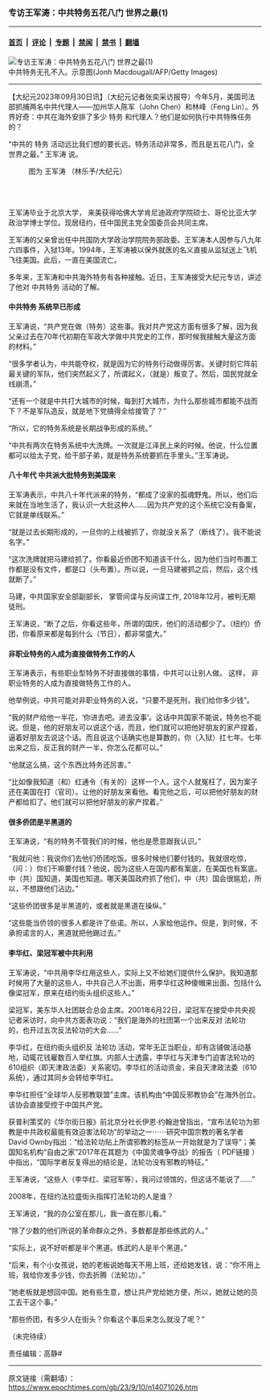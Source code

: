 ### 专访王军涛：中共特务五花八门 世界之最(1)

---

#### [首页](../../../..?n14071026) &nbsp;|&nbsp; [评论](../../../../../epoch-comment?n14071026) &nbsp;|&nbsp; [专题](../../../../../epoch-special?n14071026) &nbsp;|&nbsp; [禁闻](../../../../../epoch-news?n14071026) &nbsp;|&nbsp; [禁书](../../../../../books?n14071026) &nbsp;|&nbsp; [翻墙](https://github.com/gfw-breaker/nogfw/blob/master/README.md?n14071026)


<div><img alt="专访王军涛：中共特务五花八门 世界之最(1)" class="attachment-djy_600_400 size-djy_600_400 wp-post-image" src="https://i.epochtimes.com/assets/uploads/2023/06/id14011379-907231923212196.jpg"/>
<div class="caption">
 中共特务无孔不入。示意图(Jonh Macdougall/AFP/Getty Images)
</div></div><hr/><div class="post_content" id="artbody" itemprop="articleBody">
 <!-- article content begin -->
 <p>
  【大纪元2023年09月30日讯】（大纪元记者张奕采访报导）今年5月，美国司法部抓捕两名中共代理人——加州华人陈军（John Chen）和林峰（Feng Lin）。外界好奇：中共在海外安排了多少
  <ok href="https://www.epochtimes.com/gb/tag/%E7%89%B9%E5%8A%A1.html">
   特务
  </ok>
  和代理人？他们是如何执行中共特殊任务的？
 </p>
 <p>
  “中共的
  <ok href="https://www.epochtimes.com/gb/tag/%E7%89%B9%E5%8A%A1.html">
   特务
  </ok>
  活动远比我们想的要长远。特务活动非常多，而且是五花八门，全世界之最。”
  <ok href="https://www.epochtimes.com/gb/tag/%E7%8E%8B%E5%86%9B%E6%B6%9B.html">
   王军涛
  </ok>
  说。
 </p>
 <figure aria-describedby="caption-attachment-11294969" class="wp-caption aligncenter" id="attachment_11294969" style="width: 600px">
  <ok href="https://i.epochtimes.com/assets/uploads/2019/06/190514172334100699.jpg" target="_blank">
   <img alt="" class="size-medium_vertical wp-image-11294969" src="https://i.epochtimes.com/assets/uploads/2019/06/190514172334100699-600x400.jpg"/>
  </ok>
  <br/><figcaption class="wp-caption-text" id="caption-attachment-11294969">
   图为
   <ok href="https://www.epochtimes.com/gb/tag/%E7%8E%8B%E5%86%9B%E6%B6%9B.html">
    王军涛
   </ok>
   （林乐予/大纪元）
  </figcaption><br/>
 </figure><br/>
 <p>
  王军涛毕业于北京大学， 来美获得哈佛大学肯尼迪政府学院硕士、哥伦比亚大学政治学博士学位。现居纽约，任中国民主党全国委员会共同主席。
 </p>
 <p>
  王军涛的父亲曾出任中共国防大学政治学院院务部政委。王军涛本人因参与八九年六四事件，入狱13年。1994年，王军涛被以保外就医的名义直接从监狱送上飞机飞往美国。此后，一直在美国流亡。
 </p>
 <p>
  多年来，王军涛和中共海外特务有各种接触。近日，王军涛接受大纪元专访，讲述了他对
  <ok href="https://www.epochtimes.com/gb/tag/%E4%B8%AD%E5%85%B1%E7%89%B9%E5%8A%A1.html">
   中共特务
  </ok>
  活动的了解。
 </p>
 <h4>
  <ok href="https://www.epochtimes.com/gb/tag/%E4%B8%AD%E5%85%B1%E7%89%B9%E5%8A%A1.html">
   中共特务
  </ok>
  系统早已形成
 </h4>
 <p>
  王军涛说，“共产党在做（特务）这些事。我对共产党这方面有很多了解，因为我父亲过去在70年代初期在军政大学做中共党史的工作，那时候我接触大量这方面的材料。”
 </p>
 <p>
  “很多学者认为，中共能夺权，就是因为它的特务行动做得厉害。关键时刻它阵前最关键的军队，他们突然起义了，所谓起义，（就是）叛变了。然后，国民党就全线崩溃。”
 </p>
 <p>
  “还有一个就是中共打大城市的时候，每到打大城市，为什么那些城市都能不战而下？不是军队造反，就是地下党搞得全给接管了？”
 </p>
 <p>
  “所以，它的特务系统是长期战争形成的系统。”
 </p>
 <p>
  “中共有两次在特务系统中大洗牌。一次就是江泽民上来的时候。他说，什么位置都可以给太子党，给干部子弟，就是特务系统要抓在手里头。”王军涛说。
 </p>
 <h4>
  八十年代 中共派大批特务到美国来
 </h4>
 <p>
  王军涛表示，中共八十年代派来的特务，“都成了没家的孤魂野鬼。所以，他们后来就在当地生活了，我认识一大批这种人……因为共产党的这个系统它没有备案，它就是单线联系。”
 </p>
 <p>
  “就是过去长期形成的，一旦你的上线被抓了，你就没关系了（断线了）。我不能说名字。”
 </p>
 <p>
  “这次洗牌就把马建给抓了。你看最近侨团不知道该干什么，因为他们当时布置工作都是没有文件，都是口（头布置）。所以说，一旦马建被抓之后，然后，这个线就断了。”
 </p>
 <p>
  马建，中共国家安全部副部长， 掌管间谍与反间谍工作, 2018年12月，被判无期徒刑。
 </p>
 <p>
  王军涛说，“断了之后，你看这些年，所谓的国庆，他们的活动都少了。（纽约）侨团，你看原来都是每到什么（节日），都非常盛大。”
 </p>
 <h4>
  非职业特务的人成为直接做特务工作的人
 </h4>
 <p>
  王军涛表示，有些职业型特务不好直接做的事情，中共可以让别人做。 这样， 非职业特务的人成为直接做特务工作的人。
 </p>
 <p>
  他举例说，中共可能对非职业特务的人说，“只要不是死刑，我们给你多少钱”。
 </p>
 <p>
  “我的财产给他一半花，‘你进去吧。进去没事’。这话中共国家不能说，特务也不能说。但是，他的好朋友可以说这个话，而且，他们就可以把他好朋友的家产捏着，逼着好朋友去说这个话。而且说这个话确实也是算数的，你（入狱）扛七年。七年出来之后，反正我的财产一半，你怎么花都可以。”
 </p>
 <p>
  “他就这么搞，这个东西比特务还厉害。”
 </p>
 <p>
  “比如像我知道（和）红通令（有关的）这样一个人。这个人就冤枉了，因为案子还在美国在打（官司）。让他的好朋友来看他。看完他之后，可以把他好朋友的财产都给扣了。他们就可以把他好朋友的家产捏着。”
 </p>
 <h4 class="a-b-r-La">
  很多侨团是半黑道的
 </h4>
 <p>
  王军涛说，“有的特务不管我们的时候，他也是愿意跟我认识。”
 </p>
 <p>
  “我就问他：我说你们去他们侨团吃饭。很多时候他们要付钱的。我就很吃惊，（问：）你们干嘛要付钱？他说，因为这些人在国内都有案底，在美国也有案底。中（共）国知道，美国也知道。哪天美国政府抓了他们，中（共）国会很尴尬，所以，不想跟他们沾边。”
 </p>
 <p>
  “这些侨团很多是半黑道的，或者就是黑道在操纵。”
 </p>
 <p>
  “这些能当侨领的很多人都是许了些诺。所以，人家给他运作。但是，到时候，不承担诺言的人，黑道就把他踢过去。”
 </p>
 <h4>
  李华红、梁冠军被中共利用
 </h4>
 <p>
  王军涛说，“中共用李华红用这些人，实际上又不给她们提供什么保护。我知道那时候用了大量的这些人，中共自己人不出面，用李华红这种傻帽来出面。包括什么像梁冠军，原来在纽约街头组织这些人。”
 </p>
 <p>
  梁冠军，美东华人社团联合总会主席。2001年6月22日，梁冠军在接受中共央视记者采访时，向中共方面表功说：“我们是海外的社团第一个出来反对
  <ok href="https://www.epochtimes.com/gb/tag/%E6%B3%95%E8%BD%AE%E5%8A%9F.html">
   法轮功
  </ok>
  的，也开过五次反法轮功的大会……”
 </p>
 <p>
  李华红，在纽约街头组织反
  <ok href="https://www.epochtimes.com/gb/tag/%E6%B3%95%E8%BD%AE%E5%8A%9F.html">
   法轮功
  </ok>
  活动，常年无正当职业，却有店铺做活动基地，动辄花钱雇数百人举红旗。内部人士透露，李华红与天津专门迫害法轮功的610组织（即天津政法委）关系密切。李华红的活动资金，来自天津政法委（610系统），通过其同乡会转给李华红。
 </p>
 <p>
  李华红担任“全球华人反邪教联盟”主席。该机构由“中国反邪教协会”在海外创立。该协会直接受控于中国共产党。
 </p>
 <p>
  获普利策奖的《华尔街日报》前北京分社长伊恩‧约翰逊曾指出，“宣布法轮功为邪教是中共政权最能有效迫害法轮功”的举动之一⋯⋯研究中国宗教的著名学者David Ownby指出：“给法轮功贴上所谓邪教的标签从一开始就是为了误导”；美国知名机构“自由之家”2017年在其题为《中国灵魂争夺战》的报告（
  <ok href="https://freedomhouse.org/sites/default/files/Falun-Gong-Chapter-simplified.pdf">
   PDF链接
  </ok>
  ）中指出，“国际学者反复得出的结论是，法轮功没有邪教的特征。”
 </p>
 <p>
  王军涛说，“这些人（李华红、梁冠军等），我问过领馆的，但这话不能说了……”
 </p>
 <p>
  2008年，在纽约法拉盛街头指挥打法轮功的人是谁？
 </p>
 <p>
  王军涛说，“我的办公室在那儿，我一直在那儿看。”
 </p>
 <p>
  “除了少数的他们所说的革命群众之外，多数都是那些练武的人。”
 </p>
 <p>
  “实际上，说不好听都是半个黑道。练武的人是半个黑道。”
 </p>
 <p>
  “后来，有个小女孩说，她的老板说她每天不用上班，还给她发钱，说：“你不用上班，我给你发多少钱，你去折腾（法轮功）。”
 </p>
 <p>
  “她老板就是想回中国。她有些生意，想让共产党给她方便，所以，她就让她的员工去干这个事。”
 </p>
 <p>
  “那些侨团，有多少人在街头？你看这个事后来怎么就没了呢？”
 </p>
 <p>
  （未完待续）
 </p>
 <p>
  责任编辑：高静#
 </p>
 <!-- article content end -->
 <div id="below_article_ad">
 </div>
</div>


---

原文链接（需翻墙）：https://www.epochtimes.com/gb/23/9/10/n14071026.htm